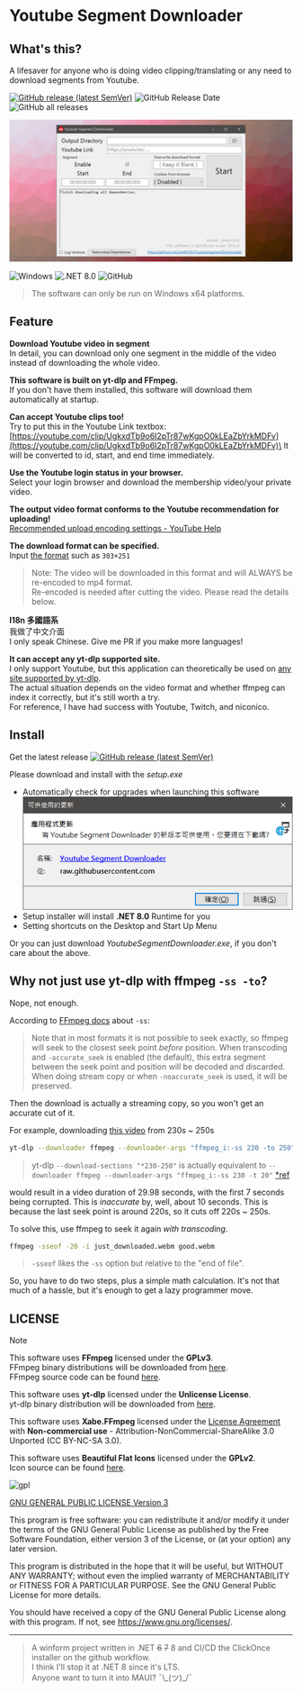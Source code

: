 # Youtube Segment Downloader

## What's this?

A lifesaver for anyone who is doing video clipping/translating or any need to download segments from Youtube.

[![GitHub release (latest SemVer)](https://img.shields.io/github/v/release/jim60105/YoutubeSegmentDownloader?style=for-the-badge)](https://github.com/jim60105/YoutubeSegmentDownloader/releases/latest)
![GitHub Release Date](https://img.shields.io/github/release-date/jim60105/YoutubeSegmentDownloader?style=for-the-badge)
![GitHub all releases](https://img.shields.io/github/downloads/jim60105/YoutubeSegmentDownloader/total?style=for-the-badge)

![Preview](assets/preview.png)

![Windows](https://img.shields.io/static/v1?style=for-the-badge&message=WinForm&color=0078D6&logo=Windows&logoColor=FFFFFF&label=)
![.NET 8.0](https://img.shields.io/static/v1?style=for-the-badge&message=.NET+8.0&color=512BD4&logo=.NET&logoColor=FFFFFF&label=)
![GitHub](https://img.shields.io/github/license/jim60105/YoutubeSegmentDownloader?style=for-the-badge)
> The software can only be run on Windows x64 platforms.

## Feature

**Download Youtube video in segment**\
In detail, you can download only one segment in the middle of the video instead of downloading the whole video.

**This software is built on yt-dlp and FFmpeg.**\
If you don't have them installed, this software will download them automatically at startup.

**Can accept Youtube clips too!**\
Try to put this in the Youtube Link textbox: [https://youtube.com/clip/UgkxdTb9o6I2pTr87wKgpO0kLEaZbYrkMDFv](https://youtube.com/clip/UgkxdTb9o6I2pTr87wKgpO0kLEaZbYrkMDFv)\
It will be converted to id, start, and end time immediately.

**Use the Youtube login status in your browser.**\
Select your login browser and download the membership video/your private video.

**The output video format conforms to the Youtube recommendation for uploading!**\
[Recommended upload encoding settings - YouTube Help](https://support.google.com/youtube/answer/1722171/)

**The download format can be specified.**\
Input [the format](https://github.com/yt-dlp/yt-dlp#format-selection) such as `303+251`
> Note: The video will be downloaded in this format and will ALWAYS be re-encoded to mp4 format.\
> Re-encoded is needed after cutting the video. Please read the details below.

**I18n 多國語系**\
我做了中文介面\
I only speak Chinese. Give me PR if you make more languages!

**It can accept any yt-dlp supported site.**\
I only support Youtube, but this application can theoretically be used on [any site supported by yt-dlp](https://github.com/yt-dlp/yt-dlp/blob/master/supportedsites.md).\
The actual situation depends on the video format and whether ffmpeg can index it correctly, but it's still worth a try.\
For reference, I have had success with Youtube, Twitch, and niconico.

## Install

Get the latest release
[![GitHub release (latest SemVer)](https://img.shields.io/github/v/release/jim60105/YoutubeSegmentDownloader?style=for-the-badge)](https://github.com/jim60105/YoutubeSegmentDownloader/releases/latest)

Please download and install with the *setup.exe*

- Automatically check for upgrades when launching this software
  ![update](assets/update.png)
- Setup installer will install **.NET 8.0** Runtime for you
- Setting shortcuts on the Desktop and Start Up Menu

Or you can just download *YoutubeSegmentDownloader.exe*, if you don't care about the above.

## Why not just use yt-dlp with ffmpeg `-ss -to`?

Nope, not enough.

According to [FFmpeg docs](https://ffmpeg.org/ffmpeg.html#toc-Main-options) about `-ss`:
> Note that in most formats it is not possible to seek exactly, so ffmpeg will seek to the closest seek point *before* position. When transcoding and `-accurate_seek` is enabled (the default), this extra segment between the seek point and position will be decoded and discarded. When doing stream copy or when `-noaccurate_seek` is used, it will be preserved.

Then the download is actually a streaming copy, so you won't get an accurate cut of it.

For example, downloading [this video](https://youtu.be/89kXyUCenD0) from 230s ~ 250s

```bash
yt-dlp --downloader ffmpeg --downloader-args "ffmpeg_i:-ss 230 -to 250" 89kXyUCenD0 
```

> yt-dlp `--download-sections "*230-250"` is actually equivalent to `--downloader ffmpeg --downloader-args "ffmpeg_i:-ss 230 -t 20"` [*ref](https://github.com/yt-dlp/yt-dlp/commit/5ec1b6b71689d2f0cbdcd2b6c4dd861fb2fcf911#diff-045340cd706a52a49d1614a44d092c244144486fdd4101f4b56ae644ac9fdd04R452-R455)

would result in a video duration of 29.98 seconds, with the first 7 seconds being corrupted. This is *inaccurate* by, well, about 10 seconds. This is because the last seek point is around 220s, so it cuts off 220s ~ 250s.

To solve this, use ffmpeg to seek it again *with transcoding*.

```bash
ffmpeg -sseof -20 -i just_downloaded.webm good.webm
```

> `-sseof` likes the `-ss` option but relative to the "end of file".

So, you have to do two steps, plus a simple math calculation. It's not that much of a hassle, but it's enough to get a lazy programmer move.

## LICENSE

> [!NOTE]  
> This software uses **FFmpeg** licensed under the **GPLv3**.  
> FFmpeg binary distributions will be downloaded from [here](https://github.com/yt-dlp/FFmpeg-Builds/releases/latest).  
> FFmpeg source code can be found [here](https://github.com/FFmpeg/FFmpeg/commit/390d6853d0).
>
> This software uses **yt-dlp** licensed under the **Unlicense License**.  
> yt-dlp binary distribution will be downloaded from [here](https://github.com/yt-dlp/yt-dlp/releases/latest).
> 
> This software uses **Xabe.FFmpeg** licensed under the [License Agreement](https://ffmpeg.xabe.net/license.html) with **Non-commercial use** - Attribution-NonCommercial-ShareAlike 3.0 Unported (CC BY-NC-SA 3.0).
> 
> This software uses **Beautiful Flat Icons** licensed under the **GPLv2**.  
> Icon source can be found [here](https://www.elegantthemes.com/blog/freebie-of-the-week/beautiful-flat-icons-for-free).

<img src="https://github.com/jim60105/YoutubeSegmentDownloader/assets/16995691/05e722a2-c531-452d-b7df-295139431195" alt="gpl" width="300" />

[GNU GENERAL PUBLIC LICENSE Version 3](LICENSE)

This program is free software: you can redistribute it and/or modify it under the terms of the GNU General Public License as published by the Free Software Foundation, either version 3 of the License, or (at your option) any later version.

This program is distributed in the hope that it will be useful, but WITHOUT ANY WARRANTY; without even the implied warranty of MERCHANTABILITY or FITNESS FOR A PARTICULAR PURPOSE. See the GNU General Public License for more details.

You should have received a copy of the GNU General Public License along with this program. If not, see <https://www.gnu.org/licenses/>.

---

> A winform project written in .NET ~~6~~ ~~7~~ 8 and CI/CD the ClickOnce installer on the github workflow.\
> I think I'll stop it at .NET 8 since it's LTS.\
> Anyone want to turn it into MAUI? ¯\\\_(ツ)_/¯
